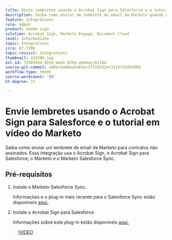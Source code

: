 ```yaml
---
title: Envie lembretes usando o Acrobat Sign para Salesforce e o tutorial em vídeo do Marketo
description: Saiba como enviar um lembrete de email da Marketo quando um contrato permanece não assinado após um período
feature: Integrations
role: Admin
product: adobe sign
solution: Acrobat Sign, Marketo Engage, Document Cloud
level: Intermediate
topic: Integrations
jira: KT-7306
topic-revisit: Integrations
thumbnail: 332506.jpg
exl-id: f2505944-82eb-4e41-929a-a9a0acc81194
source-git-commit: a88ec5a68aa2a02ec2f118332ec31f47d3d5d300
workflow-type: tm+mt
source-wordcount: '99'
ht-degree: 1%

---
```


# Envie lembretes usando o Acrobat Sign para Salesforce e o tutorial em vídeo do Marketo

Saiba como enviar um lembrete de email da Marketo para contratos não assinados. Essa integração usa o Acrobat Sign, o Acrobat Sign para Salesforce, o Marketo e o Marketo Salesforce Sync.

## Pré-requisitos

1. Instale o Marketo Salesforce Sync.

   Informações e o plug-in mais recente para o Salesforce Sync estão disponíveis [aqui.](https://experienceleague.adobe.com/docs/marketo/using/product-docs/crm-sync/salesforce-sync/understanding-the-salesforce-sync.html?lang=pt-BR)

1. Instale o Acrobat Sign para Salesforce.

   Informações sobre este plug-in estão disponíveis [aqui.](https://helpx.adobe.com/ca/sign/using/salesforce-integration-installation-guide.html)

>[!VIDEO](https://video.tv.adobe.com/v/3417354?quality=12&learn=on&hidetitle=true&captions=por_br)

